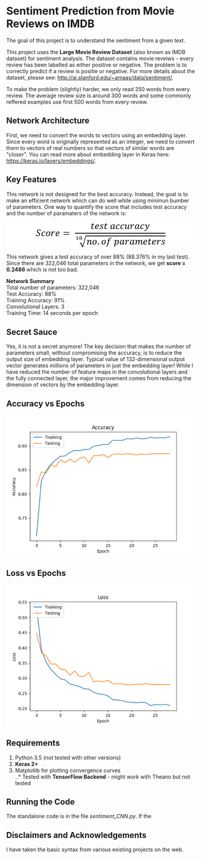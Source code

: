 # Sentiment Prediction from Movie Reviews on IMDB

The goal of this project is to understand the sentiment from a given text.

This project uses the **Large Movie Review Dataset** (also known as IMDB dataset) for sentiment analysis. The dataset contains movie reveiws - every review has been labelled as either positive or negative. The problem is to correctly predict if a review is positie or negative. For more details about the dataset, please see: http://ai.stanford.edu/~amaas/data/sentiment/.

To make the problem (slightly) harder, we only read 250 words from every review. The average review size is around 300 words and some commonly reffered examples use first 500 words from every review.

## Network Architecture

First, we need to convert the words to vectors using an embedding layer. Since every word is originally represented as an integer, we need to convert them to vectors of real numbers so that vectors of similar words are "closer". You can read more about embedding layer in Keras here: https://keras.io/layers/embeddings/.

## Key Features
This network is not designed for the best accuracy. Instead, the goal is to make an efficient network which can do well while using minimun bumber of parameters. One way to quantify the score that includes test accuracy and the number of paramaters of the network is:

![Score equation](https://github.com/Usman-Rafique/sentiment-prediction/blob/master/score.png)

This network gives a test accuracy of over 88% (88.376% in my last test). Since there are 322,046 total parameters in the network, we get **score = 0.2486** which is not too bad.

**Network Summary**  
Total number of parameters: 322,046  
Test Accuracy: 88%  
Training Accuracy: 91%  
Convolutional Layers: 3  
Training Time: 14 seconds per epoch

## Secret Sauce
Yes, it is not a secret anymore! The key decision that makes the number of parameters small, without compromising the accuracy, is to reduce the output size of embedding layer. Typical value of 132-dimensional output vector generates millions of parameters in just the embedding layer! While I have reduced the number of feature maps in the convolutional layers and the fully connected layer, the major improvement comes from reducing the dimension of vectors by the embedding layer.


## Accuracy vs Epochs
![Accuracy Plot](https://github.com/Usman-Rafique/sentiment-prediction/blob/master/CNN_acc.png)

## Loss vs Epochs
![Loss Plot](https://github.com/Usman-Rafique/sentiment-prediction/blob/master/CNN_loss.png)

## Requirements
1. Python 3.5 (not tested with other versions)
2. **Keras 2+**  
3. Matplotlib for plotting convergence curves  
..* Tested with **TensorFlow Backend** - might work with Theano but not tested

## Running the Code
The standalone code is in the file _sentiment_CNN.py_. If the 

## Disclaimers and Acknowledgements
I have taken the basic syntax from various existing projects on the web. 
